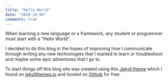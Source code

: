 ```yaml
---
title: "Hello World"
date: "2018-10-04"
comments: true
---
```


When learning a new language or a framework, any student or programmer must start with a "Hello World".

I decided to do this blog in the hopes of improving how I communicate through writing any new technologies that I wanted to learn or troubleshoot and maybe some epic adventures that I go to.

To start things off this blog site was created using this [Jekyll theme](https://github.com/nandomoreirame/end2end) which I found on [jekyllthemes.io](https://jekyllthemes.io) and hosted on [Github](https://github.com) for free. 


